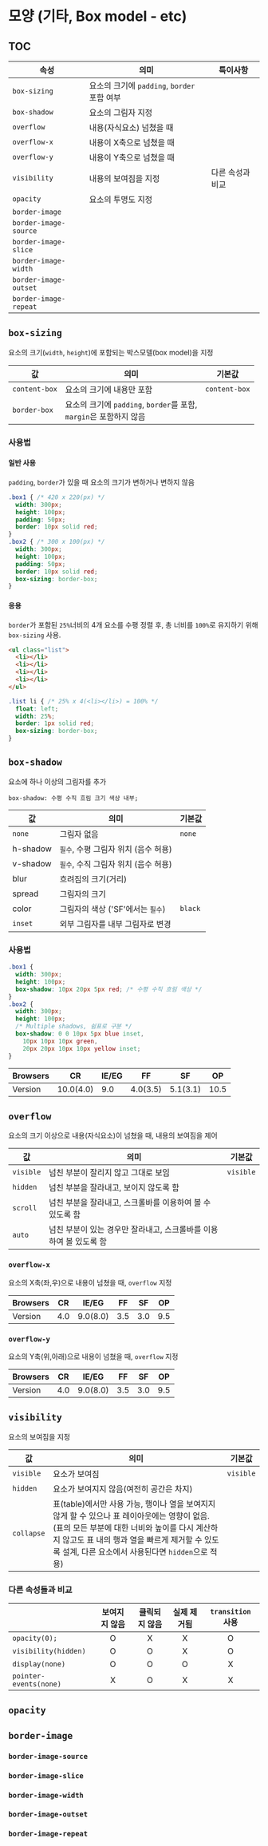 # 모양 (기타, Box model - etc)

## TOC

| 속성 | 의미 | 특이사항 |
|---|---|---|
| `box-sizing` | 요소의 크기에 `padding`, `border` 포함 여부 |  |
| `box-shadow` | 요소의 그림자 지정 |  |
| `overflow` | 내용(자식요소) 넘쳤을 때 |  |
| `overflow-x` | 내용이 X축으로 넘쳤을 때 |  |
| `overflow-y` | 내용이 Y축으로 넘쳤을 때 |  |
| `visibility` | 내용의 보여짐을 지정 | 다른 속성과 비교 |
| `opacity` | 요소의 투명도 지정 |  |
| `border-image` |  |  |
| `border-image-source` |  |  |
| `border-image-slice` |  |  |
| `border-image-width` |  |  |
| `border-image-outset` |  |  |
| `border-image-repeat` |  |  |

## `box-sizing`

요소의 크기(`width`, `height`)에 포함되는 박스모델(box model)을 지정

| 값 | 의미 | 기본값 |
|---|---|---|
| `content-box` | 요소의 크기에 내용만 포함 | `content-box` |
| `border-box` | 요소의 크기에 `padding`, `border`를 포함,<br> `margin`은 포함하지 않음 |  |

### 사용법

#### 일반 사용

`padding`, `border`가 있을 때 요소의 크기가 변하거나 변하지 않음

```css
.box1 { /* 420 x 220(px) */
  width: 300px;
  height: 100px;
  padding: 50px;
  border: 10px solid red;
}
.box2 { /* 300 x 100(px) */
  width: 300px;
  height: 100px;
  padding: 50px;
  border: 10px solid red;
  box-sizing: border-box;
}
```

#### 응용

`border`가 포함된 `25%`너비의 4개 요소를 수평 정렬 후, 총 너비를 `100%`로 유지하기 위해 `box-sizing` 사용.

```html
<ul class="list">
  <li></li>
  <li></li>
  <li></li>
  <li></li>
</ul>
```

```css
.list li { /* 25% x 4(<li></li>) = 100% */
  float: left;
  width: 25%;
  border: 1px solid red;
  box-sizing: border-box;
}
```

## `box-shadow`

요소에 하나 이상의 그림자를 추가

```
box-shadow: 수평 수직 흐림 크기 색상 내부;
```

| 값 | 의미 | 기본값 |
|---|---|---|
| `none` | 그림자 없음 | `none` |
| h-shadow | `필수`, 수평 그림자 위치 (음수 허용) |  |
| v-shadow | `필수`, 수직 그림자 위치 (음수 허용) |  |
| blur | 흐려짐의 크기(거리) |  |
| spread | 그림자의 크기 |  |
| color | 그림자의 색상 ('SF'에서는 `필수`) | `black` |
| `inset` | 외부 그림자를 내부 그림자로 변경 |  |

### 사용법

```css
.box1 {
  width: 300px;
  height: 100px;
  box-shadow: 10px 20px 5px red; /* 수평 수직 흐림 색상 */
}
.box2 {
  width: 300px;
  height: 100px;
  /* Multiple shadows, 쉼표로 구분 */
  box-shadow: 0 0 10px 5px blue inset,
    10px 10px 10px green,
    20px 20px 10px 10px yellow inset;
}
```

| Browsers | CR | IE/EG | FF | SF | OP |
|---|---|---|---|---|---|
| Version | 10.0(4.0) | 9.0 | 4.0(3.5) | 5.1(3.1) | 10.5 |

## `overflow`

요소의 크기 이상으로 내용(자식요소)이 넘쳤을 때, 내용의 보여짐을 제어

| 값 | 의미 | 기본값 |
|---|---|---|
| `visible` | 넘친 부분이 잘리지 않고 그대로 보임 | `visible` |
| `hidden` | 넘친 부분을 잘라내고, 보이지 않도록 함 |  |
| `scroll` | 넘친 부분을 잘라내고, 스크롤바를 이용하여 볼 수 있도록 함 |  |
| `auto` | 넘친 부분이 있는 경우만 잘라내고, 스크롤바를 이용하여 볼 있도록 함 |  |

### `overflow-x`

요소의 X축(좌,우)으로 내용이 넘쳤을 때, `overflow` 지정

| Browsers | CR | IE/EG | FF | SF | OP |
|---|---|---|---|---|---|
| Version | 4.0 | 9.0(8.0) | 3.5 | 3.0 | 9.5 |

### `overflow-y`

요소의 Y축(위,아래)으로 내용이 넘쳤을 때, `overflow` 지정

| Browsers | CR | IE/EG | FF | SF | OP |
|---|---|---|---|---|---|
| Version | 4.0 | 9.0(8.0) | 3.5 | 3.0 | 9.5 |

## `visibility`

요소의 보여짐을 지정

| 값 | 의미 | 기본값 |
|---|---|---|
| `visible` | 요소가 보여짐 | `visible` |
| `hidden` | 요소가 보여지지 않음(여전히 공간은 차지) |  |
| `collapse` | 표(table)에서만 사용 가능, 행이나 열을 보여지지 않게 할 수 있으나 표 레이아웃에는 영향이 없음.<br> (표의 모든 부분에 대한 너비와 높이를 다시 계산하지 않고도 표 내의 행과 열을 빠르게 제거할 수 있도록 설계, 다른 요소에서 사용된다면 `hidden`으로 적용) |  |

### 다른 속성들과 비교

|  | 보여지지 않음 | 클릭되지 않음 | 실제 제거됨 | `transition` 사용 |
|---|:---:|:---:|:---:|:---:|
| `opacity(0);` | O | X | X | O |
| `visibility(hidden)` | O | O | X | O |
| `display(none)` | O | O | O | X |
| `pointer-events(none)` | X | O | X | X |

## `opacity`

## `border-image`

### `border-image-source`

### `border-image-slice`

### `border-image-width`

### `border-image-outset`

### `border-image-repeat`
